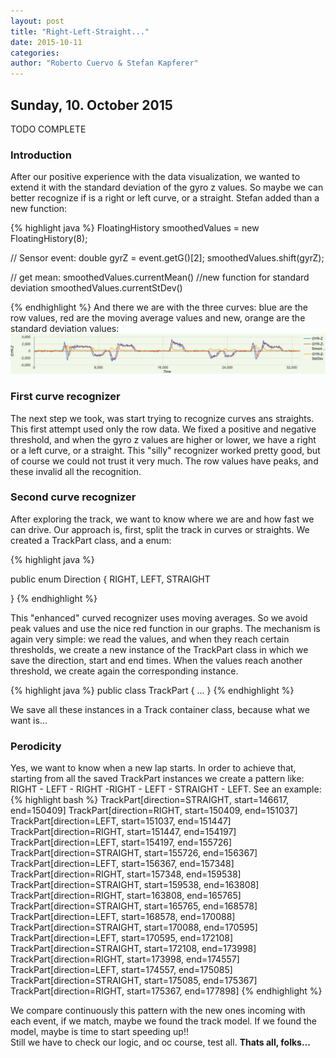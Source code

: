 ```yaml
---
layout: post
title: "Right-Left-Straight..."
date: 2015-10-11
categories:
author: "Roberto Cuervo & Stefan Kapferer"
---
```

## Sunday, 10. October 2015
TODO COMPLETE
### Introduction
After our positive experience with the data visualization, we wanted to extend it with the standard deviation of the gyro z values. So maybe we can better recognize if is a right or left curve, or a straight. Stefan added than a new function:

{% highlight java %}
FloatingHistory smoothedValues = new FloatingHistory(8);

// Sensor event:
double gyrZ = event.getG()[2];
smoothedValues.shift(gyrZ);

// get mean:
smoothedValues.currentMean()
//new function for standard deviation
smoothedValues.currentStDev()

{% endhighlight %}
And there we are with the three curves: blue are the row values, red are the moving average values and new, orange are the standard deviation values:
![Data Analyzer - standard deviation data](/media/data-analyzer_screenshot-04.png "Data Analyzer - standard deviation")

### First curve recognizer
The next step we took, was start trying to recognize curves ans straights. This first attempt used only the row data. We fixed a positive and negative threshold, and when the gyro z values are higher or lower, we have a right or a left curve, or a straight. 
This "silly" recognizer worked pretty good, but of course we could not trust it very much. The row values have peaks, and these invalid all the recognition. 

### Second curve recognizer
After exploring the track, we want to know where we are and how fast we can drive. Our approach is, first, split the track in curves or straights. We created a TrackPart class, and a enum:

{% highlight java %}

public enum Direction {
	RIGHT, LEFT, STRAIGHT

}
{% endhighlight %}

This "enhanced" curved recognizer uses moving averages. So we avoid peak values and use the nice red function in our graphs. 
The mechanism is again very simple: we read the values, and when they reach certain thresholds, we create a new instance of the TrackPart class in which we save the direction, start and end times. When the values reach another threshold, we create again the corresponding instance.

{% highlight java %}
public class TrackPart {
	...
}
{% endhighlight %}


We save all these instances in a Track container class, because what we want is...

### Perodicity
Yes, we want to know when a new lap starts. In order to achieve that, starting from all the saved TrackPart instances we create a pattern like: RIGHT - LEFT - RIGHT -RIGHT - LEFT - STRAIGHT - LEFT. See an example:
{% highlight bash %}
TrackPart[direction=STRAIGHT, start=146617, end=150409]
TrackPart[direction=RIGHT, start=150409, end=151037]
TrackPart[direction=LEFT, start=151037, end=151447]
TrackPart[direction=RIGHT, start=151447, end=154197]
TrackPart[direction=LEFT, start=154197, end=155726]
TrackPart[direction=STRAIGHT, start=155726, end=156367]
TrackPart[direction=LEFT, start=156367, end=157348]
TrackPart[direction=RIGHT, start=157348, end=159538]
TrackPart[direction=STRAIGHT, start=159538, end=163808]
TrackPart[direction=RIGHT, start=163808, end=165765]
TrackPart[direction=STRAIGHT, start=165765, end=168578]
TrackPart[direction=LEFT, start=168578, end=170088]
TrackPart[direction=STRAIGHT, start=170088, end=170595]
TrackPart[direction=LEFT, start=170595, end=172108]
TrackPart[direction=STRAIGHT, start=172108, end=173998]
TrackPart[direction=RIGHT, start=173998, end=174557]
TrackPart[direction=LEFT, start=174557, end=175085]
TrackPart[direction=STRAIGHT, start=175085, end=175367]
TrackPart[direction=RIGHT, start=175367, end=177898]
{% endhighlight %}

We compare continuously this pattern with the new ones incoming with each event, if we match, maybe we found the track model. If we found the model, maybe is time to start speeding up!!   
Still we have to check our logic, and oc course, test all.
**Thats all, folks...**
